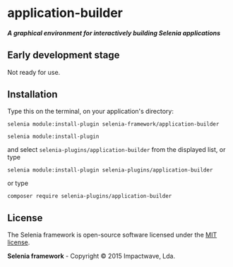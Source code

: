 # application-builder

##### A graphical environment for interactively building Selenia applications

## Early development stage

Not ready for use.

## Installation

Type this on the terminal, on your application's directory:

```shell
selenia module:install-plugin selenia-framework/application-builder
```

```shell
selenia module:install-plugin
```

and select `selenia-plugins/application-builder` from the displayed list, or type

```shell
selenia module:install-plugin selenia-plugins/application-builder
```

or type

```shell
composer require selenia-plugins/application-builder
```


## License

The Selenia framework is open-source software licensed under the [MIT license](http://opensource.org/licenses/MIT).

**Selenia framework** - Copyright &copy; 2015 Impactwave, Lda.
